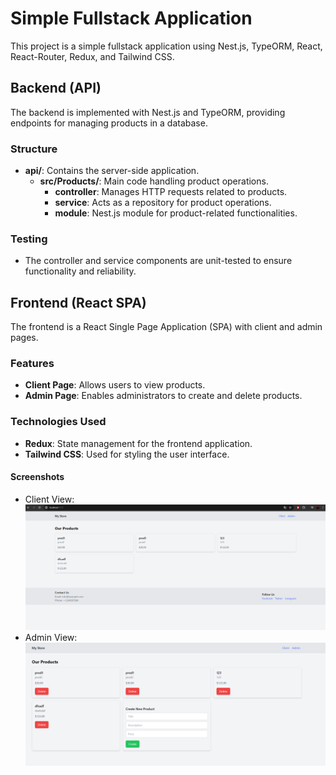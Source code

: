 # Simple Fullstack Application

This project is a simple fullstack application using Nest.js, TypeORM, React, React-Router, Redux, and Tailwind CSS.

## Backend (API)

The backend is implemented with Nest.js and TypeORM, providing endpoints for managing products in a database.

### Structure

- **api/**: Contains the server-side application.
  - **src/Products/**: Main code handling product operations.
    - **controller**: Manages HTTP requests related to products.
    - **service**: Acts as a repository for product operations.
    - **module**: Nest.js module for product-related functionalities.

### Testing

- The controller and service components are unit-tested to ensure functionality and reliability.

## Frontend (React SPA)

The frontend is a React Single Page Application (SPA) with client and admin pages.

### Features

- **Client Page**: Allows users to view products.
- **Admin Page**: Enables administrators to create and delete products.

### Technologies Used

- **Redux**: State management for the frontend application.
- **Tailwind CSS**: Used for styling the user interface.

#### Screenshots

- Client View: ![Client View Image](results/client.png)
- Admin View: ![Admin View Image](results/admin.png)